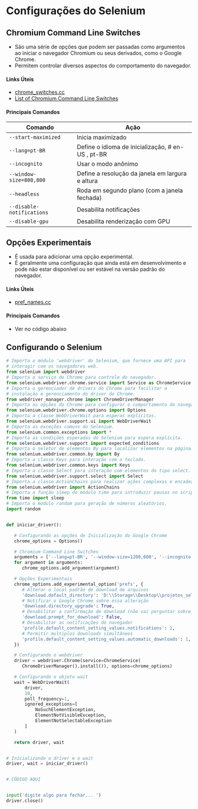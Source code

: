 # Configurações do Selenium


## Chromium Command Line Switches

- São uma série de opções que podem ser passadas como argumentos ao 
iniciar o navegador Chromium ou seus derivados, como o Google Chrome.
- Permitem controlar diversos aspectos do comportamento do navegador.


#### Links Úteis

- [chrome_switches.cc](https://chromium.googlesource.com/chromium/src/+/master/chrome/common/chrome_switches.cc)
- [List of Chromium Command Line Switches](https://peter.sh/experiments/chromium-command-line-switches/)


#### Principais Comandos

|Comando                      |Ação                                               |
|-----------------------------|---------------------------------------------------|
| ``--start-maximized``       | Inicia maximizado                                 |
| ``--lang=pt-BR``            | Define o idioma de inicialização, # en-US , pt-BR |
| ``--incognito``             | Usar o modo anônimo                               |
| ``--window-size=800,800``   | Define a resolução da janela em largura e altura  |
| ``--headless``              | Roda em segundo plano (com a janela fechada)      |
| ``--disable-notifications`` | Desabilita notificações                           |
| ``--disable-gpu``           | Desabilita renderização com GPU                   |


## Opções Experimentais

- É usada para adicionar uma opção experimental.
- É geralmente uma configuração que ainda está em 
desenvolvimento e pode não estar disponível ou ser estável 
na versão padrão do navegador.

#### Links Úteis

- [pref_names.cc](https://chromium.googlesource.com/chromium/src/+/32352ad08ee673a4d43e8593ce988b224f6482d3/chrome/common/pref_names.cc?_gl=1*13j3oql*_ga*MTgyNjczODM2NS4xNzA3ODY2OTcz*_ga_37GXT4VGQK*MTcwODQ3MzczMS4xNy4xLjE3MDg0NzUyMDIuMC4wLjA.)

#### Principais Comandos

- Ver no código abaixo


## Configurando o Selenium
```python
# Importa o módulo 'webdriver' do Selenium, que fornece uma API para 
# interagir com os navegadores web.
from selenium import webdriver
# Importa o serviço do Chrome para controle do navegador.
from selenium.webdriver.chrome.service import Service as ChromeService
# Importa o gerenciador de drivers do Chrome para facilitar a 
# instalação e gerenciamento do driver do Chrome.
from webdriver_manager.chrome import ChromeDriverManager
# Importa as opções do Chrome para configurar o comportamento do navegador.
from selenium.webdriver.chrome.options import Options
# Importa a classe WebDriverWait para esperas explícitas.
from selenium.webdriver.support.ui import WebDriverWait
# Importa as exceções comuns do Selenium.
from selenium.common.exceptions import *
# Importa as condições esperadas do Selenium para espera explícita.
from selenium.webdriver.support import expected_conditions
# Importa o seletor de elementos By para localizar elementos na página.
from selenium.webdriver.common.by import By
# Importa a classe Keys para interação com o teclado.
from selenium.webdriver.common.keys import Keys
# Importa a classe Select para interação com elementos do tipo select.
from selenium.webdriver.support.select import Select
# Importa a classe ActionChains para realizar ações complexas e encadeadas.
from selenium.webdriver import ActionChains
# Importa a função sleep do módulo time para introduzir pausas no script.
from time import sleep
# Importa o módulo random para geração de números aleatórios.
import random


def iniciar_driver():

   # Configurando as opções de Inicialização do Google Chrome
   chrome_options = Options()

   # Chromium Command Line Switches
   arguments = ['--lang=pt-BR', '--window-size=1200,600', '--incognito']
   for argument in arguments:
      chrome_options.add_argument(argument)

   # Opções Experimentais
   chrome_options.add_experimental_option('prefs', {
      # Alterar o local padrão de download de arquivos
      'download.default_directory': 'D:\\Storage\\Desktop\\projetos_selenium\\downloads',
      # Notificar o Google Chrome sobre essa alteração
      'download.directory_upgrade': True,
      # Desabilitar a confirmação de download (não vai perguntar sobre o download)
      'download.prompt_for_download': False,
      # Desabilitar as notificações do navegador
      'profile.default_content_setting_values.notifications': 2,
      # Permitir multiplos downloads simultâneos
      'profile.default_content_setting_values.automatic_downloads': 1,
   })

   # Configurando o webdriver
   driver = webdriver.Chrome(service=ChromeService(
      ChromeDriverManager().install()), options=chrome_options)

   # Configurando o objeto wait
   wait = WebDriverWait(
       driver,
       10,
       poll_frequency=1,
       ignored_exceptions=[
           NoSuchElementException,
           ElementNotVisibleException,
           ElementNotSelectableException
       ]
   )

   return driver, wait


# Inicializando o driver e o wait
driver, wait = iniciar_driver()


# CÓDIGO AQUI


input('digite algo para fechar... ')
driver.close()
```